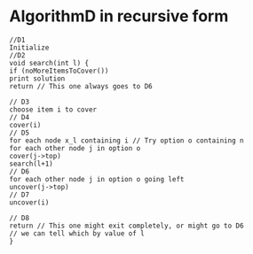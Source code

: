 #  AlgorithmD in recursive form

    
    
    //D1 
    Initialize
    //D2
    void search(int l) { 
    if (noMoreItemsToCover())
    print solution
    return // This one always goes to D6
    
    // D3
    choose item i to cover 
    // D4
    cover(i) 
    // D5
    for each node x_l containing i // Try option o containing n
    for each other node j in option o
    cover(j->top)
    search(l+1)
    // D6
    for each other node j in option o going left
    uncover(j->top)
    // D7
    uncover(i)
    
    // D8
    return // This one might exit completely, or might go to D6
    // we can tell which by value of l
    }
    


